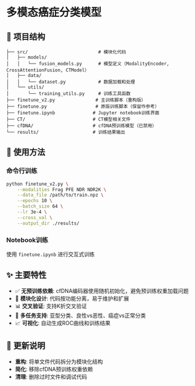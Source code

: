 # 多模态癌症分类模型

## 📁 项目结构

```
├── src/                          # 模块化代码
│   ├── models/
│   │   └── fusion_models.py      # 模型定义（ModalityEncoder, CrossAttentionFusion, CTModel）
│   ├── data/
│   │   └── dataset.py            # 数据加载和处理
│   └── utils/
│       └── training_utils.py     # 训练工具函数
├── finetune_v2.py               # 主训练脚本（重构版）
├── finetune.py                  # 原版训练脚本（保留作参考）
├── finetune.ipynb              # Jupyter notebook训练界面
├── CT/                         # CT模型相关文件
├── cfDNA/                      # cfDNA预训练模型（已禁用）
└── results/                    # 训练结果输出
```

## 🚀 使用方法

### 命令行训练
```bash
python finetune_v2.py \
    --modalities Frag PFE NDR NDR2K \
    --data_file /path/to/train.npz \
    --epochs 10 \
    --batch_size 64 \
    --lr 3e-4 \
    --cross_val \
    --output_dir ./results/
```

### Notebook训练
使用 `finetune.ipynb` 进行交互式训练

## ✨ 主要特性

- ✅ **无预训练依赖**: cfDNA编码器使用随机初始化，避免预训练权重加载问题
- 🧩 **模块化设计**: 代码按功能分离，易于维护和扩展  
- 📊 **交叉验证**: 支持K折交叉验证
- 🎯 **多任务支持**: 亚型分类、良性vs恶性、癌症vs正常分类
- 📈 **可视化**: 自动生成ROC曲线和训练结果

## 🔧 更新说明

- **重构**: 将单文件代码拆分为模块化结构
- **简化**: 移除cfDNA预训练权重依赖  
- **清理**: 删除过时文件和调试代码